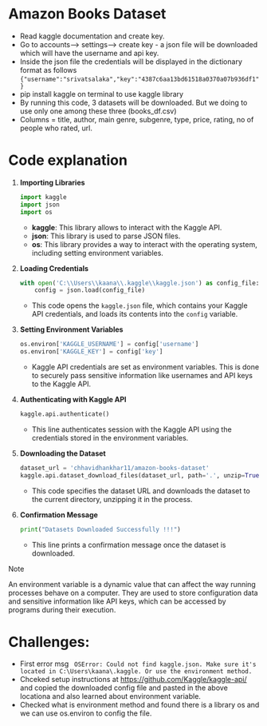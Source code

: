 # Amazon Books Dataset

- Read kaggle documentation and create key.
- Go to accounts--> settings--> create key - a json file will be downloaded which will have the username and api key.
- Inside the json file the credentials will be displayed in the dictionary format as follows
   `{"username":"srivatsalaka","key":"4387c6aa13bd61518a0370a07b936df1"}`
- pip install kaggle on terminal to use kaggle library
- By running this code, 3 datasets will be downloaded. But we doing to use only one among these three (books_df.csv)
- Columns = title, author, main genre, subgenre, type, price, rating, no of people who rated, url.
 
# Code explanation

1. **Importing Libraries**
   ```python
   import kaggle
   import json
   import os
   ```
   - **kaggle**: This library allows to interact with the Kaggle API.
   - **json**: This library is used to parse JSON files.
   - **os**: This library provides a way to interact with the operating system, including setting environment variables.

2. **Loading Credentials**
   ```python
   with open('C:\\Users\\kaana\\.kaggle\\kaggle.json') as config_file:
       config = json.load(config_file)
   ```
   - This code opens the `kaggle.json` file, which contains your Kaggle API credentials, and loads its contents into the `config` variable.

3. **Setting Environment Variables**
   ```python
   os.environ['KAGGLE_USERNAME'] = config['username']
   os.environ['KAGGLE_KEY'] = config['key']
   ```
   - Kaggle API credentials are set as environment variables. This is done to securely pass sensitive information like usernames and API keys to the Kaggle API.

4. **Authenticating with Kaggle API**
   ```python
   kaggle.api.authenticate()
   ```
   - This line authenticates session with the Kaggle API using the credentials stored in the environment variables.

5. **Downloading the Dataset**
   ```python
   dataset_url = 'chhavidhankhar11/amazon-books-dataset'
   kaggle.api.dataset_download_files(dataset_url, path='.', unzip=True)
   ```
   - This code specifies the dataset URL and downloads the dataset to the current directory, unzipping it in the process.

6. **Confirmation Message**
   ```python
   print("Datasets Downloaded Successfully !!!")
   ```
   - This line prints a confirmation message once the dataset is downloaded.

> [!NOTE]
> An environment variable is a dynamic value that can affect the way running processes behave on a computer.
> They are used to store configuration data and sensitive information like API keys, which can be accessed by programs during their execution.

# Challenges:

- First error msg ` OSError: Could not find kaggle.json. Make sure it's located in C:\Users\kaana\.kaggle. Or use the environment method.` 
- Chceked setup instructions at https://github.com/Kaggle/kaggle-api/ and copied the downloaded config file and pasted in the above locationa and also learned about environment variable.
- Checked what is environment method and found there is a library os and we can use os.environ to config the file.




